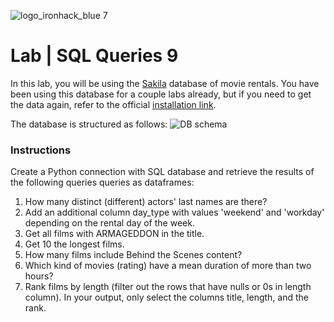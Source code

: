 ![logo_ironhack_blue 7](https://user-images.githubusercontent.com/23629340/40541063-a07a0a8a-601a-11e8-91b5-2f13e4e6b441.png)

# Lab | SQL Queries 9

In this lab, you will be using the [Sakila](https://dev.mysql.com/doc/sakila/en/) database of movie rentals. You have been using this database for a couple labs already, but if you need to get the data again, refer to the official [installation link](https://dev.mysql.com/doc/sakila/en/sakila-installation.html).

The database is structured as follows:
![DB schema](https://education-team-2020.s3-eu-west-1.amazonaws.com/data-analytics/database-sakila-schema.png)

### Instructions

Create a Python connection with SQL database and retrieve the results of the following queries queries as dataframes:

1. How many distinct (different) actors' last names are there?
2. Add an additional column day_type with values 'weekend' and 'workday' depending on the rental day of the week.
3. Get all films with ARMAGEDDON in the title.
4. Get 10 the longest films.
5. How many films include Behind the Scenes content?
6.  Which kind of movies (rating) have a mean duration of more than two hours?
7.  Rank films by length (filter out the rows that have nulls or 0s in length column). In your output, only select the columns title, length, and the rank.
